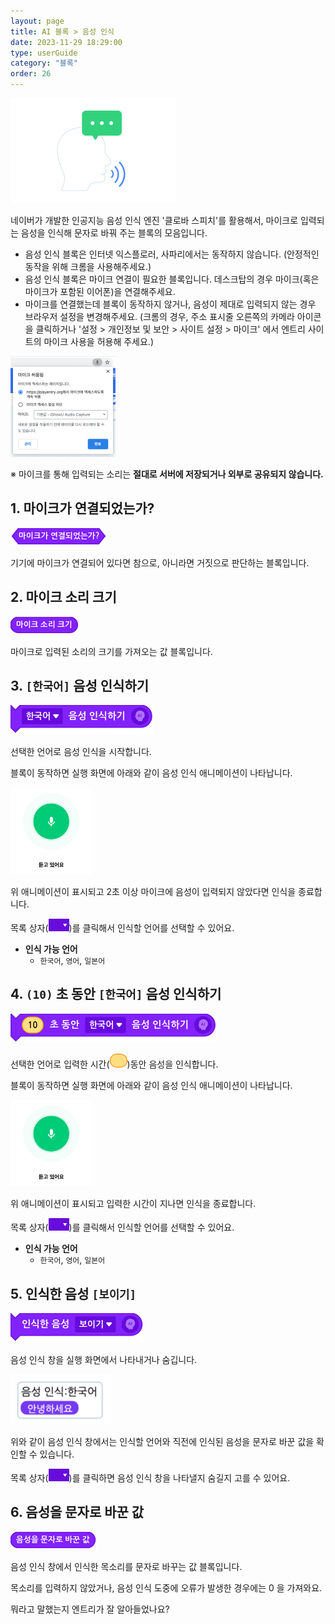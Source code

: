 ```yaml
---
layout: page
title: AI 블록 > 음성 인식
date: 2023-11-29 18:29:00
type: userGuide
category: "블록"
order: 26
---
```


![stt](images/card/stt.png)

네이버가 개발한 인공지능 음성 인식 엔진 '클로바 스피치'를 활용해서, 마이크로 입력되는 음성을 인식해 문자로 바꿔 주는 블록의 모음입니다.
+ 음성 인식 블록은 인터넷 익스플로러, 사파리에서는 동작하지 않습니다.
(안정적인 동작을 위해 크롬을 사용해주세요.)
+ 음성 인식 블록은 마이크 연결이 필요한 블록입니다. 데스크탑의 경우 마이크(혹은 마이크가 포함된 이어폰)을 연결해주세요.
+ 마이크를 연결했는데 블록이 동작하지 않거나, 음성이 제대로 입력되지 않는 경우 브라우저 설정을 변경해주세요.
(크롬의 경우, 주소 표시줄 오른쪽의 카메라 아이콘을 클릭하거나 '설정 > 개인정보 및 보안 > 사이트 설정 > 마이크' 에서 엔트리 사이트의 마이크 사용을 허용해 주세요.)

<img src="images/window/mic-access.png" alt="mic-access" style="zoom: 50%;" />    

※ 마이크를 통해 입력되는 소리는 **절대로 서버에 저장되거나 외부로 공유되지 않습니다.**



## 1. 마이크가 연결되었는가?

![block-ai-tts](images/block-ai-tts-01.png)

기기에 마이크가 연결되어 있다면 참으로, 아니라면 거짓으로 판단하는 블록입니다.



## 2. 마이크 소리 크기

![block-ai-tts](images/block-ai-tts-02.png)

마이크로 입력된 소리의 크기를 가져오는 값 블록입니다.



## 3. `[한국어]` 음성 인식하기

![block-ai-tts](images/block-ai-tts-03.png)

선택한 언어로 음성 인식을 시작합니다.

블록이 동작하면 실행 화면에 아래와 같이 음성 인식 애니메이션이 나타납니다.

<img src="images/window/input-voice.png" alt="input-voice" style="zoom:50%;" />

위 애니메이션이 표시되고 2초 이상 마이크에 음성이 입력되지 않았다면 인식을 종료합니다. 

목록 상자(<img src="images/icon/dropdown-ai.png" style="zoom:50%;" />)를 클릭해서 인식할 언어를 선택할 수 있어요.
+ **인식 가능 언어**
  + `한국어`, `영어`, `일본어`



## 4. `(10)` 초 동안 `[한국어]` 음성 인식하기

![block-ai-tts](images/block-ai-tts-04.png)

선택한 언어로 입력한 시간(<img src="images/icon/value.png" alt="value" style="zoom:50%;" />)동안 음성을 인식합니다.

블록이 동작하면 실행 화면에 아래와 같이 음성 인식 애니메이션이 나타납니다.

<img src="images/window/input-voice.png" alt="input-voice" style="zoom:50%;" />

위 애니메이션이 표시되고 입력한 시간이 지나면 인식을 종료합니다.

목록 상자(<img src="images/icon/dropdown-ai.png" style="zoom:50%;" />)를 클릭해서 인식할 언어를 선택할 수 있어요.
+ **인식 가능 언어**
  + `한국어`, `영어`, `일본어`



## 5. 인식한 음성 `[보이기]`

![block-ai-tts](images/block-ai-tts-05.png)

음성 인식 창을 실행 화면에서 나타내거나 숨깁니다.

<img src="images/window/speech.png" style="zoom:50%;" />

위와 같이 음성 인식 창에서는 인식할 언어와 직전에 인식된 음성을 문자로 바꾼 값을 확인할 수 있습니다.

목록 상자(<img src="images/icon/dropdown-ai.png" style="zoom:50%;" />)를 클릭하면 음성 인식 창을 나타낼지 숨길지 고를 수 있어요.



## 6. 음성을 문자로 바꾼 값

![block-ai-tts](images/block-ai-tts-06.png)

음성 인식 창에서 인식한 목소리를 문자로 바꾸는 값 블록입니다.

목소리를 입력하지 않았거나, 음성 인식 도중에 오류가 발생한 경우에는 0 을 가져와요.

뭐라고 말했는지 엔트리가 잘 알아들었나요?


